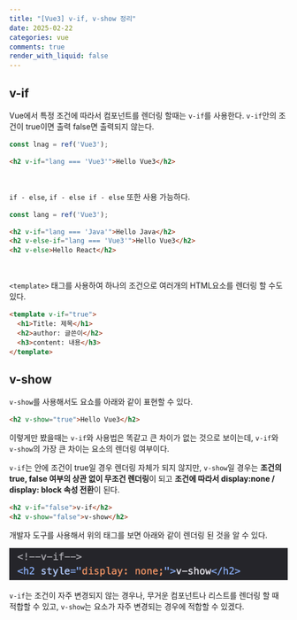 ```yaml
---
title: "[Vue3] v-if, v-show 정리"
date: 2025-02-22
categories: vue
comments: true
render_with_liquid: false
---
```


## v-if
Vue에서 특정 조건에 따라서 컴포넌트를 렌더링 할때는 `v-if`를 사용한다. `v-if`안의 조건이 true이면 출력 false면 출력되지 않는다.
```javascript
const lnag = ref('Vue3');
```
```html
<h2 v-if="lang === 'Vue3'">Hello Vue3</h2>
```

<br />

`if - else`, `if - else if - else` 또한 사용 가능하다.

```javascript
const lang = ref('Vue3');
```
```html
<h2 v-if="lang === 'Java'">Hello Java</h2>
<h2 v-else-if="lang === 'Vue3'">Hello Vue3</h2>
<h2 v-else>Hello React</h2>
```

<br />

`<template>` 태그를 사용하여 하나의 조건으로 여러개의 HTML요소를 렌더링 할 수도 있다.
```html
<template v-if="true">
  <h1>Title: 제목</h1>
  <h2>author: 글쓴이</h2>
  <h3>content: 내용</h3>
</template>
```

## v-show
`v-show`를 사용해서도 요쇼를 아래와 같이 표현할 수 있다.
```html
<h2 v-show="true">Hello Vue3</h2>
```

이렇게만 봤을때는 `v-if`와 사용법은 똑같고 큰 차이가 없는 것으로 보이는데, `v-if`와 `v-show`의 가장 큰 차이는 요소의 렌더링 여부이다.

`v-if`는 안에 조건이 true일 경우 렌더링 자체가 되지 않지만, `v-show`일 경우는 **조건의 true, false 여부의 상관 없이 무조건 렌더링**이 되고 **조건에 따라서 display:none / display: block 속성 전환**이 된다.

```html
<h2 v-if="false">v-if</h2>
<h2 v-show="false">v-show</h2>
```

개발자 도구를 사용해서 위의 태그를 보면 아래와 같이 렌더링 된 것을 알 수 있다.
<p style="width:100%">
  <img src="/assets/images/language/vue/v-if/1.png">
</p>

`v-if`는 조건이 자주 변경되지 않는 경우나, 무거운 컴포넌트나 리스트를 렌더링 할 때 적합할 수 있고, `v-show`는 요소가 자주 변경되는 경우에 적합할 수 있겠다.